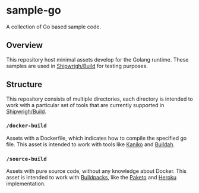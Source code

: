 # sample-go

A collection of Go based sample code.

## Overview

This repository host minimal assets develop for the Golang runtime. These samples are used in [Shipwrigh/Build](https://github.com/shipwright-io/build) for testing purposes.

## Structure

This repository consists of multiple directories, each directory is intended to work with a particular set of tools that are currently supported in [Shipwrigh/Build](https://github.com/shipwright-io/build).

### `/docker-build`

Assets with a Dockerfile, which indicates how to compile the specified go file.
This asset is intended to work with tools like [Kaniko](https://github.com/GoogleContainerTools/kaniko) and [Buildah](https://github.com/containers/buildah).

### `/source-build`

Assets with pure source code, without any knowledge about Docker.
This asset is intended to work with [Buildpacks](https://buildpacks.io/), like the [Paketo](https://paketo.io/) and [Heroku](https://www.heroku.com/) implementation.
